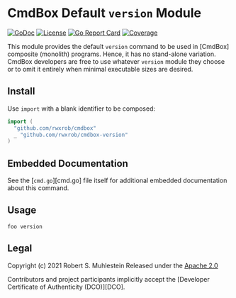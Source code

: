 # CmdBox Default `version` Module

[![GoDoc](https://godoc.org/cmdbox-version?status.svg)](https://godoc.org/cmdbox-version)
[![License](https://img.shields.io/badge/license-Apache2-brightgreen.svg)](LICENSE)
[![Go Report
Card](https://goreportcard.com/badge/cmdbox-version)](https://goreportcard.com/report/cmdbox-version)
[![Coverage](https://gocover.io/_badge/github.com/rwxrob/cmdbox-version)](https://gocover.io/github.com/rwxrob/cmdbox-version)

This module provides the default `version` command to be used in [CmdBox]
composite (monolith) programs. Hence, it has no stand-alone variation.
CmdBox developers are free to use whatever `version` module they choose or
to omit it entirely when minimal executable sizes are desired.

## Install 

Use `import` with a blank identifier to be composed:

```go
import (
  "github.com/rwxrob/cmdbox"
  _ "github.com/rwxrob/cmdbox-version"
)
```

## Embedded Documentation

See the [`cmd.go`][cmd.go] file itself for additional embedded
documentation about this command.

## Usage

```
foo version
```

## Legal

Copyright (c) 2021 Robert S. Muhlestein
Released under the [Apache 2.0](LICENSE)

Contributors and project participants implicitly accept the 
[Developer Certificate of Authenticity (DCO)][DCO].

